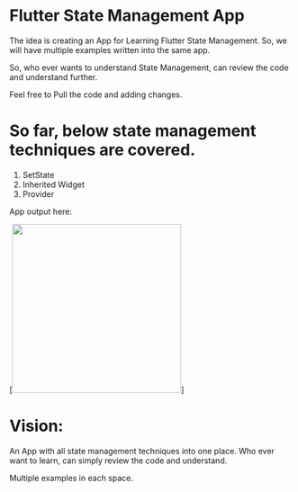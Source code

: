 # Flutter State Management App

The idea is creating an App for Learning Flutter State Management. So, we will have multiple examples written into the same app.

So, who ever wants to understand State Management, can review the code and understand further.

Feel free to Pull the code and adding changes. 

# So far, below state management techniques are covered. 

1) SetState
2) Inherited Widget
3) Provider 


App output here:

[<img src="output.gif" height="300em" />]


# Vision:

An App with all state management techniques into one place. Who ever want to learn, can simply review the code and understand. 

Multiple examples in each space.

